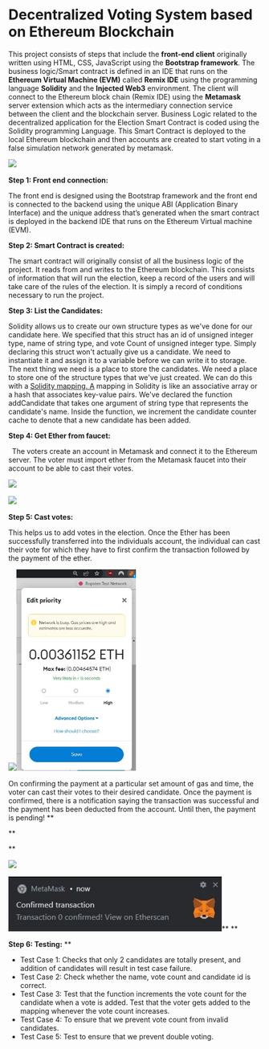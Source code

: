 # Decentralized Voting System based on Ethereum Blockchain

This project consists of steps that include the **front-end client** originally written using HTML, CSS, JavaScript using the **Bootstrap framework**. The business logic/Smart contract is defined in an IDE that runs on the **Ethereum Virtual Machine (EVM)** called **Remix IDE** using the programming language **Solidity** and the **Injected Web3** environment. The client will connect to the Ethereum block chain (Remix IDE) using the **Metamask** server extension which acts as the intermediary connection service between the client and the blockchain server. Business Logic related to the decentralized application for the Election Smart Contract is coded using the Solidity programming Language. This Smart Contract is deployed to the local Ethereum blockchain and then accounts are created to start voting in a false simulation network generated by metamask. 









![](images/1.png)



**Step 1: Front end connection:** 

The front end is designed using the Bootstrap framework and the front end is connected to the backend using the unique ABI (Application Binary Interface) and the unique address that’s generated when the smart contract is deployed in the backend IDE that runs on the Ethereum Virtual machine (EVM). 



**Step 2: Smart Contract is created:** 

The smart contract will originally consist of all the business logic of the project. It reads from and writes to the Ethereum blockchain. This consists of information that will run the election, keep a record of the users and will take care of the rules of the election. It is simply a record of conditions necessary to run the project. 



**Step 3: List the Candidates:** 

Solidity allows us to create our own structure types as we've done for our candidate here. We specified that this struct has an id of unsigned integer type, name of string type, and vote Count of unsigned integer type. Simply declaring this struct won't actually give us a candidate. We need to instantiate it and assign it to a variable before we can write it to storage. The next thing we need is a place to store the candidates. We need a place to store one of the structure types that we've just created. We can do this with a [Solidity mapping.](https://solidity.readthedocs.io/en/v0.4.21/types.html?highlight=mapping&mappings)[ ](https://solidity.readthedocs.io/en/v0.4.21/types.html?highlight=mapping&mappings)[A](https://solidity.readthedocs.io/en/v0.4.21/types.html?highlight=mapping&mappings) mapping in Solidity is like an associative array or a hash that associates key-value pairs. We've declared the function addCandidate that takes one argument of string type that represents the candidate's name. Inside the function, we increment the candidate counter cache to denote that a new candidate has been added. 



**Step 4: Get Ether from faucet:** 

` `The voters create an account in Metamask and connect it to the Ethereum server. The voter must import ether from the Metamask faucet into their account to be able to cast their votes.  





![](images/2.png)















![](images/3.png)

**Step 5: Cast votes:** 

This helps us to add votes in the election. Once the Ether has been successfully transferred into the individuals account, the individual can cast their vote for which they have to first confirm the transaction followed by the payment of the ether. 







![](images/4.png)![Graphical user interface, application Description automatically generated](images/5.jpeg)



On confirming the payment at a particular set amount of gas and time, the voter can cast their votes to their desired candidate. Once the payment is confirmed, there is a notification saying the transaction was successful and the payment has been deducted from the account. Until then, the payment is pending! 
**

**

**


![](images/6.png)

![Graphical user interface, website Description automatically generated](images/7.jpeg)** 
**


**Step 6: Testing:** 
**


- Test Case 1: Checks that only 2 candidates are totally present, and addition of candidates will result in test case failure. 
- Test Case 2: Check whether the name, vote count and candidate id is correct. 
- Test Case 3: Test that the function increments the vote count for the candidate when a vote is added. Test that the voter gets added to the mapping whenever the vote count increases. 
- Test Case 4: To ensure that we prevent vote count from invalid candidates. 
- Test Case 5: Test to ensure that we prevent double voting. 

